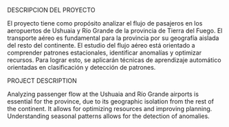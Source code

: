 DESCRIPCION DEL PROYECTO

El proyecto tiene como propósito analizar el flujo de pasajeros en los aeropuertos de Ushuaia y Río Grande de la provincia de Tierra del Fuego.
El transporte aéreo es fundamental para la provincia por su geografía aislada del resto del continente.
El estudio del flujo aéreo está orientado a comprender patrones estacionales, identificar anomalías y optimizar recursos. Para lograr esto, se aplicarán técnicas de aprendizaje automático orientadas en clasificación y detección de patrones.

PROJECT DESCRIPTION

Analyzing passenger flow at the Ushuaia and Río Grande airports is essential for the province, due to its geographic isolation from the rest of the continent. It allows for optimizing resources and improving planning. Understanding seasonal patterns allows for the detection of anomalies.